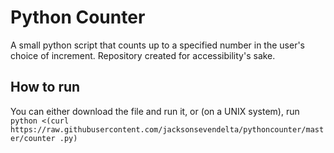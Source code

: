 # Python Counter
A small python script that counts up to a specified number in the user's choice of increment. Repository created for accessibility's sake.

## How to run
You can either download the file and run it, or (on a UNIX system), run `python <(curl https://raw.githubusercontent.com/jacksonsevendelta/pythoncounter/master/counter
.py)`

